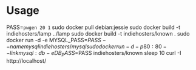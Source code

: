 # Usage

PASS=`pwgen 20 1`
sudo docker pull debian:jessie
sudo docker build -t indiehosters/lamp ../lamp
sudo docker build -t indiehosters/known .
sudo docker run -d -e MYSQL_PASS=$PASS --name mysql indiehosters/mysql
sudo docker run -d -p 80:80 --link mysql:db -e DB_PASS=$PASS indiehosters/known
sleep 10
curl -I http://localhost/
